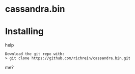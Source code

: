cassandra.bin
=============
Installing
===

help
```
Download the git repo with:
> git clone https://github.com/richrein/cassandra.bin.git
```

me?

